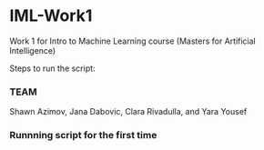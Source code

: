 # IML-Work1

Work 1 for Intro to Machine Learning course (Masters for Artificial Intelligence)

Steps to run the script:


### TEAM

Shawn Azimov, Jana Dabovic, Clara Rivadulla, and Yara Yousef


### Runnning script for the first time


